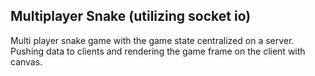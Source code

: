 ## Multiplayer Snake (utilizing socket io)
Multi player snake game with the game state centralized on a server.
Pushing data to clients and rendering the game frame on the client with canvas.